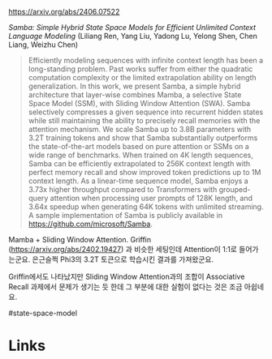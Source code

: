 https://arxiv.org/abs/2406.07522

*Samba: Simple Hybrid State Space Models for Efficient Unlimited Context Language Modeling* (Liliang Ren, Yang Liu, Yadong Lu, Yelong Shen, Chen Liang, Weizhu Chen)

> Efficiently modeling sequences with infinite context length has been a long-standing problem. Past works suffer from either the quadratic computation complexity or the limited extrapolation ability on length generalization. In this work, we present Samba, a simple hybrid architecture that layer-wise combines Mamba, a selective State Space Model (SSM), with Sliding Window Attention (SWA). Samba selectively compresses a given sequence into recurrent hidden states while still maintaining the ability to precisely recall memories with the attention mechanism. We scale Samba up to 3.8B parameters with 3.2T training tokens and show that Samba substantially outperforms the state-of-the-art models based on pure attention or SSMs on a wide range of benchmarks. When trained on 4K length sequences, Samba can be efficiently extrapolated to 256K context length with perfect memory recall and show improved token predictions up to 1M context length. As a linear-time sequence model, Samba enjoys a 3.73x higher throughput compared to Transformers with grouped-query attention when processing user prompts of 128K length, and 3.64x speedup when generating 64K tokens with unlimited streaming. A sample implementation of Samba is publicly available in https://github.com/microsoft/Samba.

Mamba + Sliding Window Attention. Griffin (https://arxiv.org/abs/2402.19427) 과 비슷한 세팅인데 Attention이 1:1로 들어가는군요. 은근슬쩍 Phi3의 3.2T 토큰으로 학습시킨 결과를 가져왔군요.

Griffin에서도 나타났지만 Sliding Window Attention과의 조합이 Associative Recall 과제에서 문제가 생기는 듯 한데 그 부분에 대한 실험이 없다는 것은 조금 아쉽네요.

#state-space-model

# Links


